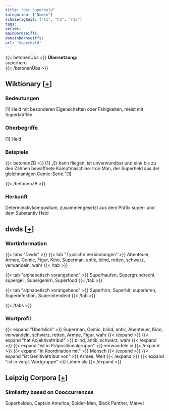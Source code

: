 ```yaml
---
title: "der Superheld"
kategorien: ["Nomen"]
schwierigkeit: ["k1", "h3", "r15"]
tags:
series:
mainDornseiffs:
domainDornseiffs:
url: "Superheld"
---
```


{{< betonenÜbs >}}
**Übersetzung:**  
superhero  
{{< /betonenÜbs >}}

## Wiktionary [[+](https://de.wiktionary.org/wiki/Superheld)]

### Bedeutungen
[1] Held mit besonderen Eigenschaften oder Fähigkeiten, meist mit Superkräften  

### Oberbegriffe
[1]  Held  

### Beispiele
{{< betonenZB >}}
[1] „Er kann fliegen, ist unverwundbar und eine bis zu den Zähnen bewaffnete Kampfmaschine: Iron Man, der Superheld aus der gleichnamigen Comic-Serie.“[1]  

{{< /betonenZB >}}
### Herkunft
Determinativkompositum, zusammengesetzt aus dem Präfix super- und dem Substantiv Held  



## dwds [[+](https://www.dwds.de/wb/Superheld)]

### Wortinformation
{{< tabs "Dwds" >}}
{{< tab "Typische Verbindungen" >}}
Abenteuer, Armee, Comic, Figur, Kino, Superman, antik, blind, retten, schwarz, verwandeln, wahr
{{< /tab >}}

{{< tab "alphabetisch vorangehend" >}}
Superhaufen, Supergrundrecht, supergeil, Supergehirn, Superfood
{{< /tab >}}

{{< tab "alphabetisch vorangehend" >}}
Superhirn, Superhit, superieren, Superinfektion, Superintendent
{{< /tab >}}

{{< /tabs >}}

### Wortprofil
{{< expand "Überblick" >}} Superman, Comic, blind, antik, Abenteuer, Kino, verwandeln, schwarz, retten, Armee, Figur, wahr {{< /expand >}}
{{< expand "hat Adjektivattribut" >}} blind, antik, schwarz, wahr {{< /expand >}}
{{< expand "ist in Präpositionalgruppe" >}} verwandeln in {{< /expand >}}
{{< expand "in Koordination mit" >}} Mensch {{< /expand >}}
{{< expand "ist Genitivattribut von" >}} Armee, Welt {{< /expand >}}
{{< expand "ist in vergl. Wortgruppe" >}} Leben als {{< /expand >}}

## Leipzig Corpora [[+](https://corpora.uni-leipzig.de/en/res?word=Superheld&corpusId=deu_newscrawl-public_2018)]


### Similarity based on Cooccurrences
Superhelden, Captain America, Spider-Man, Black Panther, Marvel

